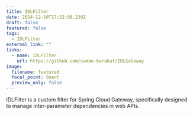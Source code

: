 ```yaml
---
title: IDLFilter
date: 2024-12-10T17:52:08.230Z
draft: false
featured: false
tags:
  - IDLFilter
external_link: ""
links:
  - name: IDLFilter
    url: https://github.com/saman-barakat/IDLGateway
image:
  filename: featured
  focal_point: Smart
  preview_only: false
---
```

<!--StartFragment-->

IDLFilter is a custom filter for Spring Cloud Gateway, specifically designed to manage inter-parameter dependencies in web APIs.

<!--EndFragment-->